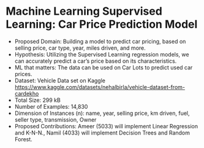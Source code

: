 # Machine Learning Supervised Learning: Car Price Prediction Model

- Proposed Domain: Building a model to predict car pricing, based on selling price, car type, year, miles driven, and more. 
- Hypothesis: Utilizing the Supervised Learning regression models, we can accurately predict a car’s price based on its characteristics.
- ML that matters: The data can be used on Car Lots to predict used car prices. 
- Dataset: Vehicle Data set on Kaggle https://www.kaggle.com/datasets/nehalbirla/vehicle-dataset-from-cardekho
- Total Size: 299 kB
- Number of Examples: 14,830
- Dimension of Instances (n): name, year, selling price, km driven, fuel, seller type, transmission, Owner
- Proposed Contributions: Ameer (5033) will implement Linear Regression and K-N-N., Namil (4033) will implement Decision Trees and Random Forest.
